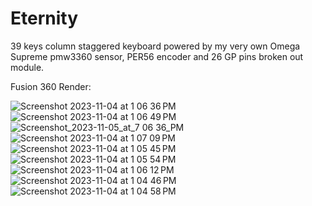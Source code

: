 # Eternity
39 keys column staggered keyboard powered by my very own Omega Supreme pmw3360 sensor, PER56 encoder and 26 GP pins broken out module.

Fusion 360 Render:

![Screenshot 2023-11-04 at 1 06 36 PM](https://github.com/protieusz/Eternity/assets/118025702/9089dd53-2762-4a11-b3ff-90e75c5ce4bd)
![Screenshot 2023-11-04 at 1 06 49 PM](https://github.com/protieusz/Eternity/assets/118025702/331152af-e28f-463c-a324-5f87ebf277f3)
![Screenshot_2023-11-05_at_7 06 36_PM](https://github.com/protieusz/Eternity/assets/118025702/b66c92b2-4748-4b46-b844-f686c6e29759)
![Screenshot 2023-11-04 at 1 07 09 PM](https://github.com/protieusz/Eternity/assets/118025702/3a0faabc-dc99-42a9-80d5-6c5117cce24c)
![Screenshot 2023-11-04 at 1 05 45 PM](https://github.com/protieusz/Eternity/assets/118025702/c007ecbb-42bb-464a-b911-a832e5ad8965)
![Screenshot 2023-11-04 at 1 05 54 PM](https://github.com/protieusz/Eternity/assets/118025702/e63b2c52-b4ee-414e-91e5-2d25508eb670)
![Screenshot 2023-11-04 at 1 06 12 PM](https://github.com/protieusz/Eternity/assets/118025702/0d808c35-5722-4e14-96e0-1acc36d24a72)
![Screenshot 2023-11-04 at 1 04 46 PM](https://github.com/protieusz/Eternity/assets/118025702/f968554d-48c9-4ba2-a499-4d99e5e909e9)
![Screenshot 2023-11-04 at 1 04 58 PM](https://github.com/protieusz/Eternity/assets/118025702/48940891-c560-4c4d-b413-e345edd2add6)
